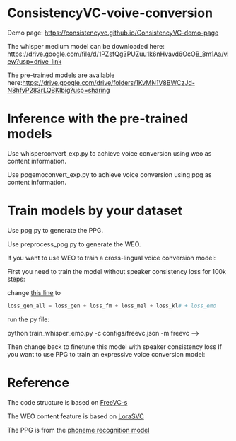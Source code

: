 # ConsistencyVC-voive-conversion

Demo page: https://consistencyvc.github.io/ConsistencyVC-demo-page

The whisper medium model can be downloaded here: https://drive.google.com/file/d/1PZsfQg3PUZuu1k6nHvavd6OcOB_8m1Aa/view?usp=drive_link

The pre-trained models are available here:https://drive.google.com/drive/folders/1KvMN1V8BWCzJd-N8hfyP283rLQBKIbig?usp=sharing


<!-- 科研好累。 -->

# Inference with the pre-trained models

Use whisperconvert_exp.py to achieve voice conversion using weo as content information.

Use ppgemoconvert_exp.py to achieve voice conversion using ppg as content information.

# Train models by your dataset

Use ppg.py to generate the PPG.

Use preprocess_ppg.py to generate the WEO.

If you want to use WEO to train a cross-lingual voice conversion model:

First you need to train the model without speaker consistency loss for 100k steps:

change [this line](https://github.com/ConsistencyVC/ConsistencyVC-voive-conversion/blob/b5e8e984dffd5a12910d1846e25b128298933e40/train_whisper_emo.py#L214C11-L214C11) to 

```python
loss_gen_all = loss_gen + loss_fm + loss_mel + loss_kl# + loss_emo
```

run the py file:

python train_whisper_emo.py -c configs/freevc.json -m freevc -->

Then change back to finetune this model with speaker consistency loss
If you want to use PPG to train an expressive voice conversion model:
<!-- python train.py -c configs/freevc.json -m freevc cvc-eng-ppgs-three-emo-cycleloss.json
cvc-eng-ppgs-three-emo.json
cvc-whispers-multi.json
cvc-whispers-three-emo.json-->

# Reference

The code structure is based on [FreeVC-s](https://github.com/OlaWod/FreeVC)

The WEO content feature is based on [LoraSVC](https://github.com/PlayVoice/lora-svc)

The PPG is from the [phoneme recognition model](https://huggingface.co/speech31/wav2vec2-large-english-TIMIT-phoneme_v3)
